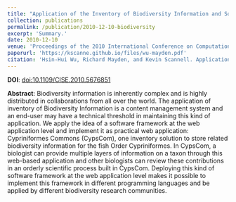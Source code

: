 ```yaml
---
title: "Application of the Inventory of Biodiversity Information and Social Networking Based Collaboration: An Implementation of Software Framework at Web Application Level"
collection: publications
permalink: /publication/2010-12-10-biodiversity
excerpt: 'Summary.'
date: 2010-12-10
venue: 'Proceedings of the 2010 International Conference on Computational Intelligence and Software Engineering'
paperurl: 'https://kscanne.github.io/files/wu-mayden.pdf'
citation: 'Hsin-Hui Wu, Richard Mayden, and Kevin Scannell. Application of the Inventory of Biodiversity Information and Social Networking Based Collaboration: An Implementation of Software Framework at Web Application Level. In <i>2010 International Conference on Computational Intelligence and Software Engineering</i>, pages 1–4, 2010.'
---
```


**DOI**: [doi:10.1109/CISE.2010.5676851](https://doi.org/10.1109/CISE.2010.5676851)

**Abstract**: Biodiversity information is inherently complex and is highly distributed in collaborations from all over the world. The application of inventory of Biodiversity Information is a content management system and an end-user may have a technical threshold in maintaining this kind of application. We apply the idea of a software framework at the web application level and implement it as practical web application: Cypriniformes Commons (CypsCom), one inventory solution to store related biodiversity information for the fish Order Cypriniformes. In CypsCom, a biologist can provide multiple layers of information on a taxon through this web-based application and other biologists can review these contributions in an orderly scientific process built in CypsCom. Deploying this kind of software framework at the web application level makes it possible to implement this framework in different programming languages and be applied by different biodiversity research communities.
